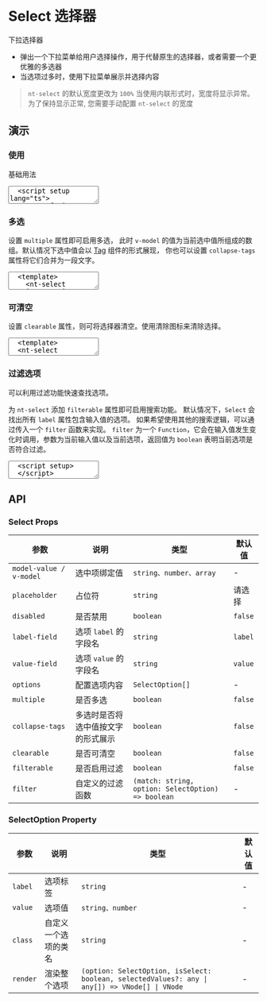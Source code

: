# Select 选择器

下拉选择器

- 弹出一个下拉菜单给用户选择操作，用于代替原生的选择器，或者需要一个更优雅的多选器
- 当选项过多时，使用下拉菜单展示并选择内容

> `nt-select` 的默认宽度更改为 `100%` 当使用内联形式时，宽度将显示异常。为了保持显示正常, 您需要手动配置 `nt-select` 的宽度

## 演示

<script setup>
  import { Select } from "../../src";
  import { ref } from 'vue';

  const fruits = ["苹果", "香蕉", "橙子", "葡萄", "柠檬", "草莓", "樱桃", "芒果", "猕猴桃", "杨梅", "菠萝", "西瓜", "哈密瓜", "桃子", "梨", "柿子", "榴莲", "椰子", "龙眼", "荔枝"];

  const options = fruits.slice(0, 10).map((item, i) => { return { value: i, label: item } });

  const selectedValue = ref('');

  const value1 = ref([]);

  const value2 = ref([]);
</script>

### 使用

基础用法

<ClientOnly>
  <CodePreview>
  <textarea lang="vue" v-pre>
  <script setup lang="ts">
    const fruits = ["苹果", "香蕉", "橙子", "葡萄", "柠檬", "草莓", "樱桃", "芒果", "猕猴桃", "杨梅", "菠萝", "西瓜", "哈密瓜", "桃子", "梨", "柿子", "榴莲", "椰子", "龙眼", "荔枝"];
    //-
    const options = fruits.slice(0, 10).map((item, i) => { return { value: i, label: item } });
    //-
    const value = ref('');
  </script>
  <template>
    <nt-select :options="options" v-model="value" style="width:180px;"></nt-select>
  </template>
  </textarea>
  <template #preview>
    <Select :options="options" v-model="selectedValue" style="width:180px;"></Select>
  </template>
  </CodePreview>
</ClientOnly>

### 多选

设置 `multiple` 属性即可启用多选， 此时 `v-model` 的值为当前选中值所组成的数组。默认情况下选中值会以 <a href="/neatui-vue/components/tag" target="_blank">Tag</a> 组件的形式展现， 你也可以设置 `collapse-tags` 属性将它们合并为一段文字。

<ClientOnly>
  <CodePreview>
  <textarea lang="vue" v-pre>
  <template>
    <nt-select :options="options" v-model="value1" multiple style="width:180px;"></nt-select>
    <nt-select
      :options="options"
      v-model="value2"
      multiple
      style="width:180px;"
      class="ml-10"
      collapse-tags
    ></nt-select>
  </template>
  </textarea>
  <template #preview>
    <Select :options="options" v-model="value1" multiple style="width:180px;"></Select>
    <Select
      :options="options"
      v-model="value2"
      multiple
      style="width:180px;"
      class="ml-10"
      collapse-tags
    ></Select>
  </template>
  </CodePreview>
</ClientOnly>

### 可清空

设置 `clearable` 属性，则可将选择器清空。使用清除图标来清除选择。

<ClientOnly>
  <CodePreview>
  <textarea lang="vue">
  <template>
  <nt-select
    :options="options"
    v-model="selectedValue"
    style="width:180px;"
    clearable
  ></nt-select>
  </template>
  </textarea>
  <template #preview>
    <Select
      :options="options"
      v-model="selectedValue"
      style="width:180px;"
      clearable
    ></Select>
    <Select
      :options="options"
      v-model="value2"
      multiple
      style="width:180px;"
      class="ml-10"
      collapse-tags
      clearable
    ></Select>
  </template>
  </CodePreview>
</ClientOnly>

### 过滤选项

可以利用过滤功能快速查找选项。

为 `nt-select` 添加 `filterable` 属性即可启用搜索功能。 默认情况下，`Select` 会找出所有 `label` 属性包含输入值的选项。 如果希望使用其他的搜索逻辑，可以通过传入一个 `filter` 函数来实现。 `filter` 为一个 `Function`，它会在输入值发生变化时调用，参数为当前输入值以及当前选项，返回值为 `boolean` 表明当前选项是否符合过滤。

<ClientOnly>
  <CodePreview>
  <textarea lang="vue">
  <script setup>
  </script>
  <template>
  </template>
  </textarea>
  <template #preview>
    <Select
      :options="options"
      v-model="selectedValue"
      style="width:180px;"
      filterable
    ></Select>
    <Select
      :options="options"
      v-model="value2"
      multiple
      style="width:180px;"
      class="ml-10"
      collapse-tags
      filterable
    ></Select>
  </template>
  </CodePreview>
</ClientOnly>

## API

### Select Props

<!-- prettier-ignore -->
| 参数 | 说明 | 类型 | 默认值 |
| --- | --- | --- | --- |
| `model-value / v-model` | 选中项绑定值 | `string、number、array` | - |
| `placeholder` | 占位符 | `string` | 请选择 |
| `disabled` | 是否禁用 | `boolean` | `false` |
| `label-field` | 选项 `label` 的字段名 | `string` | `label` |
| `value-field` | 选项 `value` 的字段名 | `string` | `value` |
| `options` | 配置选项内容 | `SelectOption[]` | - |
| `multiple` | 是否多选 | `boolean` | `false` |
| `collapse-tags` | 多选时是否将选中值按文字的形式展示 | `boolean` | `false` |
| `clearable` | 是否可清空 | `boolean` | `false` |
| `filterable` | 是否启用过滤 | `boolean` | `false` |
| `filter` | 自定义的过滤函数 | `(match: string, option: SelectOption) => boolean` | - |

### SelectOption Property

<!-- prettier-ignore -->
| 参数 | 说明 | 类型 | 默认值 |
| --- | --- | --- | --- |
| `label` | 选项标签 | `string` | - |
| `value` | 选项值 | `string、number` | - |
| `class` | 自定义一个选项的类名 | `string` | - |
| `render` | 渲染整个选项 | `(option: SelectOption, isSelect: boolean, selectedValues?: any \| any[]) => VNode[] \| VNode` | - |
